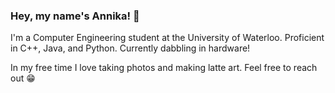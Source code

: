 ### Hey, my name's Annika! 👋

I'm a Computer Engineering student at the University of Waterloo. Proficient in C++, Java, and Python. Currently dabbling in hardware! 

In my free time I love taking photos and making latte art. Feel free to reach out 😁
<!--
**annikalogarta/annikalogarta** is a ✨ _special_ ✨ repository because its `README.md` (this file) appears on your GitHub profile.

Here are some ideas to get you started:

- 🔭 I’m currently working on ...
- 🌱 I’m currently learning ...
- 👯 I’m looking to collaborate on ...
- 🤔 I’m looking for help with ...
- 💬 Ask me about ...
- 📫 How to reach me: ...
- 😄 Pronouns: ...
- ⚡ Fun fact: ...
-->
